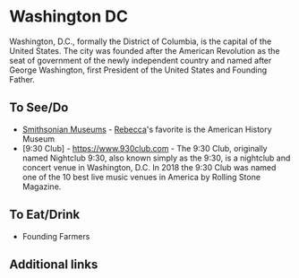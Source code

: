 # Washington DC

Washington, D.C., formally the District of Columbia, is the capital of the United States. The city was founded after the American Revolution as the seat of government of the newly independent country and named after George Washington, first President of the United States and Founding Father.

## To See/Do

* [Smithsonian Museums](https://www.si.edu/museums) - [Rebecca](https://github.com/rfitzhugh)'s favorite is the American History Museum
* [9:30 Club] - https://www.930club.com - The 9:30 Club, originally named Nightclub 9:30, also known simply as the 9:30, is a nightclub and concert venue in Washington, D.C. In 2018 the 9:30 Club was named one of the 10 best live music venues in America by Rolling Stone Magazine.

## To Eat/Drink

* Founding Farmers

## Additional links
